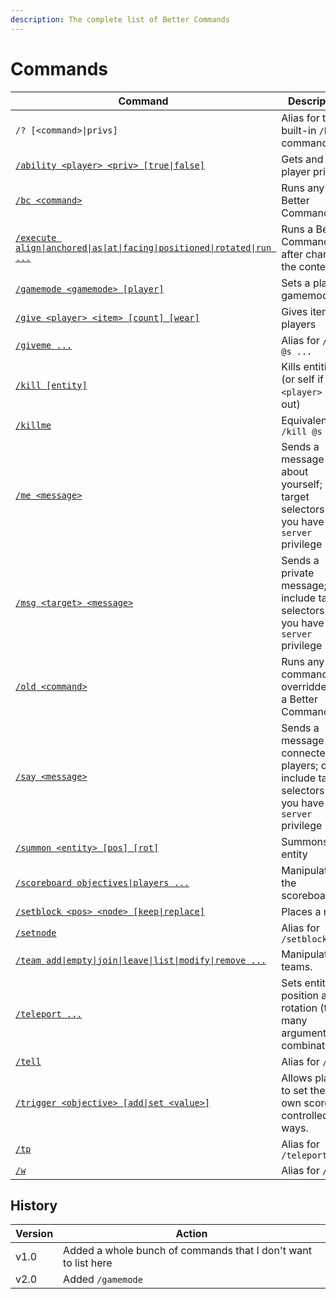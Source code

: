 ```yaml
---
description: The complete list of Better Commands
---
```


# Commands

| Command                                                                                | Description                                                                                               |
| -------------------------------------------------------------------------------------- | --------------------------------------------------------------------------------------------------------- |
| `/? [<command>\|privs]`                                                                | Alias for the built-in `/help` command                                                                    |
| [`/ability <player> <priv> [true\|false]`](ability.md)                                 | Gets and sets player privs                                                                                |
| [`/bc <command>`](bc.md)                                                               | Runs any Better Command                                                                                   |
| [`/execute align\|anchored\|as\|at\|facing\|positioned\|rotated\|run ...`](execute.md) | Runs a Better Command after changing the context)                                                         |
| [`/gamemode <gamemode> [player]`](gamemode.md)                                         | Sets a player's gamemode                                                                                  |
| [`/give <player> <item> [count] [wear]`](give.md)                                      | Gives items to players                                                                                    |
| [`/giveme ...`](give.md)                                                               | Alias for `/give @s ...`                                                                                  |
| [`/kill [entity]`](kill.md)                                                            | Kills entities (or self if `<player>` left out)                                                           |
| [`/killme`](kill.md)                                                                   | Equivalent to `/kill @s`                                                                                  |
| [`/me <message>`](me.md)                                                               | Sends a message about yourself; can target  selectors if you have the `server` privilege                  |
| [`/msg <target> <message>`](msg.md)                                                    | Sends a private message; can include target selectors if you have the `server` privilege                  |
| [`/old <command>`](old.md)                                                             | Runs any command overridden by a Better Command                                                           |
| [`/say <message>`](say.md)                                                             | Sends a message to all connected players; can include target selectors if you have the `server` privilege |
| [`/summon <entity> [pos] [rot]`](summon.md)                                            | Summons an entity                                                                                         |
| [`/scoreboard objectives\|players ...`](scoreboard.md)                                 | Manipulates the scoreboard                                                                                |
| [`/setblock <pos> <node> [keep\|replace]`](setblock.md)                                | Places a node                                                                                             |
| [`/setnode`](setblock.md)                                                              | Alias for `/setblock`                                                                                     |
| [`/team add\|empty\|join\|leave\|list\|modify\|remove ...`](team.md)                   | Manipulates teams.                                                                                        |
| [`/teleport ...`](teleport.md)                                                         | Sets entities' position and rotation (too many argument combinations).                                    |
| [`/tell`](msg.md)                                                                      | Alias for `/msg`                                                                                          |
| [`/trigger <objective> [add\|set <value>]`](trigger.md)                                | Allows players to set their own scores in controlled ways.                                                |
| [`/tp`](teleport.md)                                                                   | Alias for `/teleport`                                                                                     |
| [`/w`](msg.md)                                                                         | Alias for `/msg`                                                                                          |

## History

| Version | Action                                                         |
| ------- | -------------------------------------------------------------- |
| v1.0    | Added a whole bunch of commands that I don't want to list here |
| v2.0    | Added `/gamemode`                                              |
